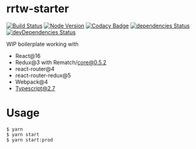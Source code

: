 # rrtw-starter

[![Build Status](https://travis-ci.org/Pegase745/rrtw-starter.svg?branch=master)](https://travis-ci.org/Pegase745/rrtw-starter)
[![Node Version](https://img.shields.io/badge/node-LTS-brightgreen.svg)](https://img.shields.io/badge/node-LTS-brightgreen.svg)
[![Codacy Badge](https://api.codacy.com/project/badge/Grade/6f57c225388342149c26f658b08d4ea7)](https://www.codacy.com/app/Pegase745/rrtw-starter?utm_source=github.com&amp;utm_medium=referral&amp;utm_content=Pegase745/rrtw-starter&amp;utm_campaign=Badge_Grade)
[![dependencies Status](https://david-dm.org/pegase745/rrtw-starter/status.svg)](https://david-dm.org/pegase745/rrtw-starter)
[![devDependencies Status](https://david-dm.org/pegase745/rrtw-starter/dev-status.svg)](https://david-dm.org/pegase745/rrtw-starter?type=dev)

WIP boilerplate working with

* React@16
* Redux@3 with Rematch/core@0.5.2
* react-router@4
* react-router-redux@5
* Webpack@4
* Typescript@2.7

# Usage

```
$ yarn
$ yarn start
$ yarn start:prod
```
